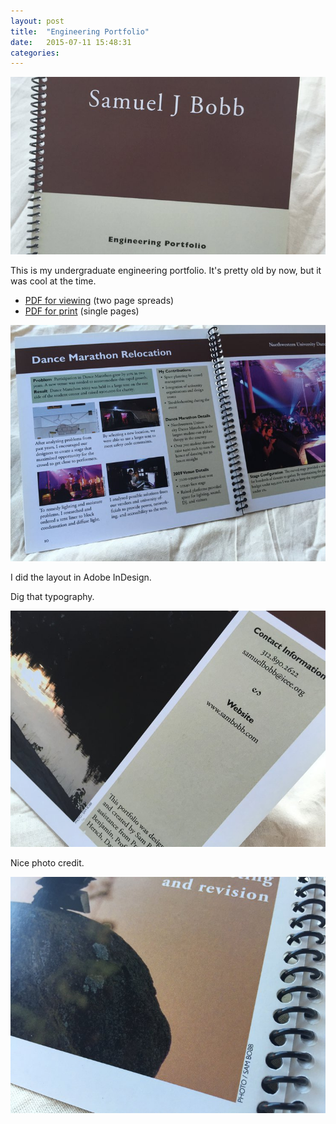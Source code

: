 ```yaml
---
layout: post
title:  "Engineering Portfolio"
date:   2015-07-11 15:48:31
categories: 
---
```


![Photo of portfolio cover](/assets/portfolio-cover-crop-740.jpg)

This is my undergraduate engineering portfolio. It's pretty old by now, but it was cool
at the time.

* [PDF for viewing](/assets/portfolio-sambobb-v19-web-sm.pdf) (two page spreads)
* [PDF for print](/assets/portfolio-sambobb-v19-web-print-sm.pdf) (single pages)

![Photo of a portfolio page](/assets/portfolio-page2-740.jpg)

I did the layout in Adobe InDesign.

Dig that typography.

![Detail of portfolio page](/assets/portfolio-page-detail1-740.jpg)

Nice photo credit.

![Detail of portfolio page](/assets/portfolio-page3-740.jpg)
